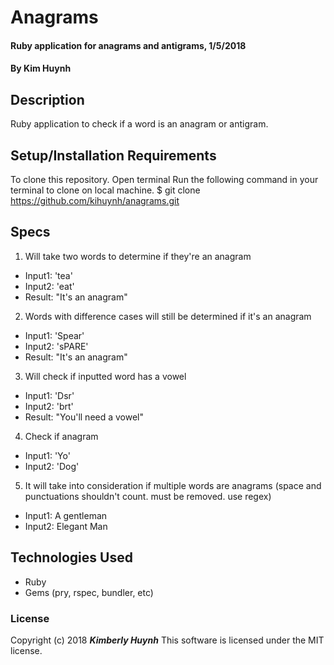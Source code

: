 # Anagrams

#### Ruby application for anagrams and antigrams, 1/5/2018

#### By Kim Huynh

## Description

Ruby application to check if a word is an anagram or antigram.

## Setup/Installation Requirements

To clone this repository.
Open terminal
Run the following command in your terminal to clone on local machine.
$ git clone https://github.com/kihuynh/anagrams.git

## Specs

1. Will take two words to determine if they're an anagram
  - Input1: 'tea'
  - Input2: 'eat'
  - Result: "It's an anagram"
2. Words with difference cases will still be determined if it's an anagram
  - Input1: 'Spear'
  - Input2: 'sPARE'
  - Result: "It's an anagram"
3. Will check if inputted word has a vowel
  - Input1: 'Dsr'
  - Input2: 'brt'
  - Result: "You'll need a vowel"
4. Check if anagram
  - Input1: 'Yo'
  - Input2: 'Dog'
5. It will take into consideration if multiple words are anagrams (space and punctuations shouldn't count. must be removed. use regex)
  - Input1: A gentleman
  - Input2: Elegant Man


## Technologies Used

* Ruby
* Gems (pry, rspec, bundler, etc)

### License

Copyright (c) 2018 **_Kimberly Huynh_**
This software is licensed under the MIT license.
